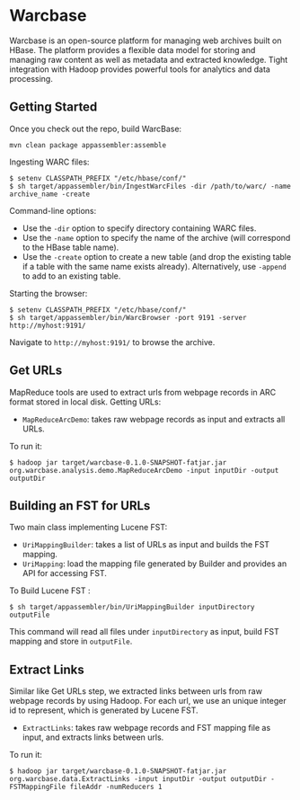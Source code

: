 Warcbase
========

Warcbase is an open-source platform for managing web archives built on HBase. The platform provides a flexible data model for storing and managing raw content as well as
metadata and extracted knowledge. Tight integration with Hadoop provides powerful tools for analytics and data processing.

Getting Started
---------------

Once you check out the repo, build WarcBase:

```
mvn clean package appassembler:assemble
```

Ingesting WARC files:

```
$ setenv CLASSPATH_PREFIX "/etc/hbase/conf/"
$ sh target/appassembler/bin/IngestWarcFiles -dir /path/to/warc/ -name archive_name -create
```

Command-line options:

+ Use the `-dir` option to specify directory containing WARC files.
+ Use the `-name` option to specify the name of the archive (will correspond to the HBase table name).
+ Use the `-create` option to create a new table (and drop the existing table if a table with the same name exists already). Alternatively, use `-append` to add to an existing table.

Starting the browser:

```
$ setenv CLASSPATH_PREFIX "/etc/hbase/conf/"
$ sh target/appassembler/bin/WarcBrowser -port 9191 -server http://myhost:9191/
```

Navigate to `http://myhost:9191/` to browse the archive.

Get URLs
-------------

MapReduce tools are used to extract urls from webpage records in ARC format stored in local disk.
Getting URLs:

+ `MapReduceArcDemo`: takes raw webpage records as input and extracts all URLs.

To run it:

```
$ hadoop jar target/warcbase-0.1.0-SNAPSHOT-fatjar.jar org.warcbase.analysis.demo.MapReduceArcDemo -input inputDir -output outputDir
```

Building an FST for URLs
---------------------------------

Two main class implementing Lucene FST:

+ `UriMappingBuilder`: takes a list of URLs as input and builds the FST mapping.
+ `UriMapping`: load the mapping file generated by Builder and provides an API for accessing FST.

To Build Lucene FST :

```
$ sh target/appassembler/bin/UriMappingBuilder inputDirectory outputFile
```

This command will read all files under `inputDirectory` as input, build FST mapping and store in `outputFile`.

Extract Links
-----------------

Similar like Get URLs step, we extracted links between urls from raw webpage records by using Hadoop. For each url, we use an unique integer id to represent, which is generated by Lucene FST.  

+ `ExtractLinks`: takes raw webpage records and FST mapping file as input, and extracts links between urls.

To run it:

```
$ hadoop jar target/warcbase-0.1.0-SNAPSHOT-fatjar.jar org.warcbase.data.ExtractLinks -input inputDir -output outputDir -FSTMappingFile fileAddr -numReducers 1
```
